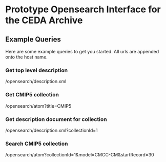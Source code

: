 # Prototype Opensearch Interface for the CEDA Archive


## Example Queries

Here are some example queries to get you started. All urls are appended onto the host name.


### Get top level description

/opensearch/description.xml

### Get CMIP5 collection

/opensearch/atom?title=CMIP5

### Get description document for collection

/opensearch/description.xml?collectionId=1

### Search CMIP5 collection 

/opensearch/atom?collectionId=1&model=CMCC-CM&startRecord=30